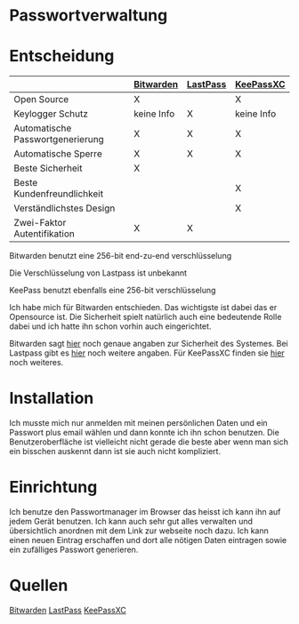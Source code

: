 # Passwortverwaltung

# Entscheidung

|                                  | [Bitwarden](https://bitwarden.com/)  | [LastPass](https://www.lastpass.com/de) |  [KeePassXC](https://keepassxc.org/)  |
|----------------------------------|------------|----------|-----------|
| Open Source                      |      X     |          |     X     |
| Keylogger Schutz                 | keine Info |     X    |keine Info |
| Automatische Passwortgenerierung |      X     |     X    |     X     |
| Automatische Sperre              |      X     |     X    |     X     |
| Beste Sicherheit                 |      X     |          |           |
| Beste Kundenfreundlichkeit       |            |          |     X     |
| Verständlichstes Design          |            |          |     X     |
| Zwei-Faktor Autentifikation      |      X     |     X    |           |

Bitwarden benutzt eine 256-bit end-zu-end verschlüsselung

Die Verschlüsselung von Lastpass ist unbekannt

KeePass benutzt ebenfalls eine 256-bit verschlüsselung


Ich habe mich für Bitwarden entschieden. Das wichtigste ist dabei das er Opensource ist. 
Die Sicherheit spielt natürlich auch eine bedeutende Rolle dabei und ich hatte ihn schon vorhin auch eingerichtet.

Bitwarden sagt [hier](https://bitwarden.com/blog/bitwarden-network-security-assessment-2020/) noch genaue angaben zur Sicherheit des Systemes.
Bei Lastpass gibt es [hier](https://www.lastpass.com/de) noch weitere angaben.
Für KeePassXC finden sie [hier](https://keepassxc.org/project/) noch weiteres.

# Installation
Ich musste mich nur anmelden mit meinen persönlichen Daten und ein Passwort plus email wählen und dann konnte ich ihn schon benutzen. Die Benutzeroberfläche ist vielleicht nicht gerade die beste aber wenn man sich ein bisschen auskennt dann ist sie auch nicht kompliziert.

# Einrichtung
Ich benutze den Passwortmanager im Browser das heisst ich kann ihn auf jedem Gerät benutzen. Ich kann auch sehr gut alles verwalten und übersichtlich anordnen mit dem Link zur webseite noch dazu. Ich kann einen neuen Eintrag erschaffen und dort alle nötigen Daten eintragen sowie ein zufälliges Passwort generieren.

# Quellen
[Bitwarden](https://bitwarden.com/)
[LastPass](https://www.lastpass.com/de)
[KeePassXC](https://keepassxc.org/)
